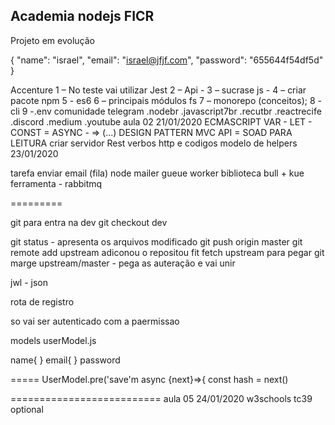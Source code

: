 ## Academia nodejs FICR

Projeto em evolução

{
"name": "israel",
"email": "israel@jfjf.com",
"password": "655644f54df5d"
}

Accenture
1 – No teste vai utilizar Jest 2 – Api - 3 – sucrase js - 4 – criar pacote npm 5 - es6 6 – principais módulos fs 7 – monorepo (conceitos); 8 - cli 9 -.env
comunidade telegram .nodebr .javascript7br .recutbr .reactrecife .discord .medium .youtube
aula 02 21/01/2020 ECMASCRIPT VAR - LET - CONST = ASYNC - => (...) DESIGN PATTERN MVC API = SOAD PARA LEITURA criar servidor Rest verbos http e codigos modelo de helpers
23/01/2020

tarefa enviar email (fila) node mailer gueue worker biblioteca bull + kue ferramenta - rabbitmq

=========

git para entra na dev git checkout dev

git status - apresenta os arquivos modificado git push origin master git remote add upstream adiconou o repositou fit fetch upstream para pegar git marge upstream/master - pega as auteração e vai unir

jwl - json

rota de registro

so vai ser autenticado com a paermissao

models userModel.js

name{ } email{ } password

===== UserModel.pre('save'm async {next}=>{ const hash = next()

========================== aula 05 24/01/2020 w3schools tc39 optional